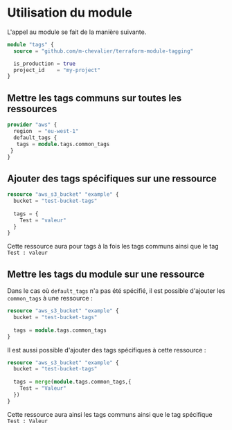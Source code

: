 # Utilisation du module

L'appel au module se fait de la manière suivante.

```tf
module "tags" {
  source = "github.com/m-chevalier/terraform-module-tagging"

  is_production = true
  project_id    = "my-project"
}
```

## Mettre les tags communs sur toutes les ressources

```tf
provider "aws" {
  region  = "eu-west-1"
  default_tags {
   tags = module.tags.common_tags
 }
}
```

## Ajouter des tags spécifiques sur une ressource

```tf
resource "aws_s3_bucket" "example" {
  bucket = "test-bucket-tags"
  
  tags = {
    Test = "valeur"
  }
}
```

Cette ressource aura pour tags à la fois les tags communs ainsi que le tag `Test : valeur`

## Mettre les tags du module sur une ressource

Dans le cas où `default_tags` n'a pas été spécifié, il est possible d'ajouter les `common_tags` à une ressource :

```tf
resource "aws_s3_bucket" "example" {
  bucket = "test-bucket-tags"
  
  tags = module.tags.common_tags
}
```

Il est aussi possible d'ajouter des tags spécifiques à cette ressource :

```tf
resource "aws_s3_bucket" "example" {
  bucket = "test-bucket-tags"
  
  tags = merge(module.tags.common_tags,{
    Test = "Valeur"
  })
}
```

Cette ressource aura ainsi les tags communs ainsi que le tag spécifique `Test : Valeur`
